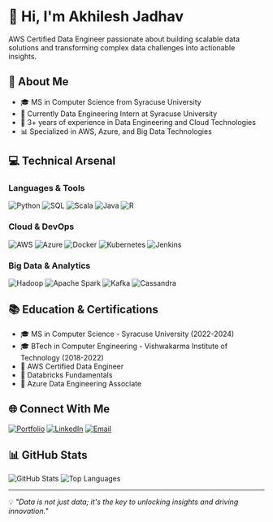 # 👋 Hi, I'm Akhilesh Jadhav

AWS Certified Data Engineer passionate about building scalable data solutions and transforming complex data challenges into actionable insights.

## 🚀 About Me
- 🎓 MS in Computer Science from Syracuse University
- 💼 Currently Data Engineering Intern at Syracuse University
- 🌟 3+ years of experience in Data Engineering and Cloud Technologies
- 📊 Specialized in AWS, Azure, and Big Data Technologies

## 💻 Technical Arsenal

### Languages & Tools
![Python](https://img.shields.io/badge/Python-3776AB?style=for-the-badge&logo=python&logoColor=white)
![SQL](https://img.shields.io/badge/SQL-4479A1?style=for-the-badge&logo=postgresql&logoColor=white)
![Scala](https://img.shields.io/badge/Scala-DC322F?style=for-the-badge&logo=scala&logoColor=white)
![Java](https://img.shields.io/badge/Java-ED8B00?style=for-the-badge&logo=openjdk&logoColor=white)
![R](https://img.shields.io/badge/R-276DC3?style=for-the-badge&logo=r&logoColor=white)

### Cloud & DevOps
![AWS](https://img.shields.io/badge/AWS-232F3E?style=for-the-badge&logo=amazon-aws&logoColor=white)
![Azure](https://img.shields.io/badge/Azure-0089D6?style=for-the-badge&logo=microsoft-azure&logoColor=white)
![Docker](https://img.shields.io/badge/Docker-2496ED?style=for-the-badge&logo=docker&logoColor=white)
![Kubernetes](https://img.shields.io/badge/Kubernetes-326CE5?style=for-the-badge&logo=kubernetes&logoColor=white)
![Jenkins](https://img.shields.io/badge/Jenkins-D24939?style=for-the-badge&logo=jenkins&logoColor=white)

### Big Data & Analytics
![Hadoop](https://img.shields.io/badge/Hadoop-66CCFF?style=for-the-badge&logo=apache-hadoop&logoColor=black)
![Apache Spark](https://img.shields.io/badge/Apache_Spark-E25A1C?style=for-the-badge&logo=apache-spark&logoColor=white)
![Kafka](https://img.shields.io/badge/Apache_Kafka-231F20?style=for-the-badge&logo=apache-kafka&logoColor=white)
![Cassandra](https://img.shields.io/badge/Cassandra-1287B1?style=for-the-badge&logo=apache-cassandra&logoColor=white)

## 📚 Education & Certifications
- 🎓 MS in Computer Science - Syracuse University (2022-2024)
- 🎓 BTech in Computer Engineering - Vishwakarma Institute of Technology (2018-2022)
- 📜 AWS Certified Data Engineer
- 📜 Databricks Fundamentals
- 📜 Azure Data Engineering Associate

## 🌐 Connect With Me
[![Portfolio](https://img.shields.io/badge/Portfolio-000000?style=for-the-badge&logo=About.me&logoColor=white)](https://www.akhileshjadhav.info/)
[![LinkedIn](https://img.shields.io/badge/LinkedIn-0077B5?style=for-the-badge&logo=linkedin&logoColor=white)](https://www.linkedin.com/in/akhilesh-s-jadhav/)
[![Email](https://img.shields.io/badge/Email-D14836?style=for-the-badge&logo=gmail&logoColor=white)](mailto:akhileshjadhav26@gmail.com)

## 📊 GitHub Stats
![GitHub Stats](https://github-readme-stats.vercel.app/api?username=asJ26&show_icons=true&theme=radical)
![Top Languages](https://github-readme-stats.vercel.app/api/top-langs/?username=asJ26&layout=compact&theme=radical)

---
💡 *"Data is not just data; it's the key to unlocking insights and driving innovation."*
